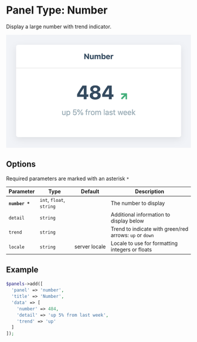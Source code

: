 # Panel Type: Number

Display a large number with trend indicator.

![Number](../images/number.png ':size=300')

## Options

Required parameters are marked with an asterisk `*`

|Parameter|Type|Default|Description|
|---|---|---|---|
|**`number *`**|`int`, `float`, `string`||The number to display|
|`detail`|`string`||Additional information to display below|
|`trend`|`string`||Trend to indicate with green/red arrows: `up` or `down`|
|`locale`|`string`|server locale|Locale to use for formatting integers or floats|

## Example

```php
$panels->add([
  'panel' => 'number',
  'title' => 'Number',
  'data' => [
    'number' => 484,
    'detail' => 'up 5% from last week',
    'trend' => 'up'
  ]
]);
```
